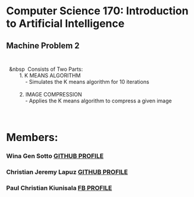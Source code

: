 # Computer Science 170: Introduction to Artificial Intelligence <br>
## Machine Problem 2  <br /> <br />
&nbsp;&nbsp;&nbsp&nbsp; Consists of Two Parts: <br />
&nbsp;&nbsp;&nbsp;&nbsp;&nbsp;&nbsp;&nbsp;&nbsp; 1. K MEANS ALGORITHM <br />
&nbsp;&nbsp;&nbsp;&nbsp;&nbsp;&nbsp;&nbsp;&nbsp;&nbsp;&nbsp;&nbsp;&nbsp; - Simulates the K means algorithm for 10 iterations <br /> <br />
&nbsp;&nbsp;&nbsp;&nbsp;&nbsp;&nbsp;&nbsp;&nbsp; 2. IMAGE COMPRESSION <br />
&nbsp;&nbsp;&nbsp;&nbsp;&nbsp;&nbsp;&nbsp;&nbsp;&nbsp;&nbsp;&nbsp;&nbsp; - Applies the K means algorithm to compress a given image <br />
 <br />
 <br />
# Members:
### Wina Gen Sotto           [GITHUB PROFILE](https://github.com/wgns) <br />
### Christian Jeremy Lapuz   [GITHUB PROFILE](https://github.com/CjLapuz) <br />
### Paul Christian Kiunisala [FB PROFILE](https://www.facebook.com/pctkXD) <br />

